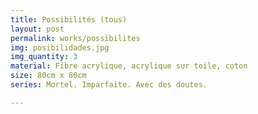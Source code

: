 ```yaml
---
title: Possibilités (tous)
layout: post
permalink: works/possibilites
img: posibilidades.jpg
img_quantity: 3
material: Fibre acrylique, acrylique sur toile, coton
size: 80cm x 80cm
series: Mortel. Imparfaite. Avec des doutes.

---
```


